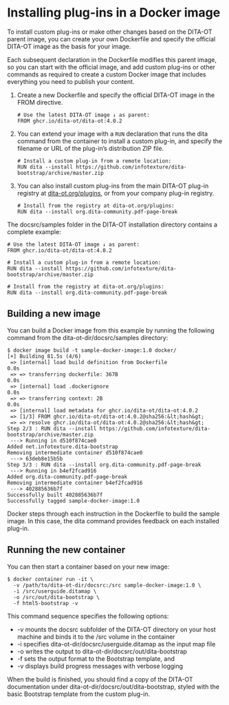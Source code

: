 # Installing plug-ins in a Docker image

To install custom plug-ins or make other changes based on the DITA-OT parent image, you can create your own Dockerfile and specify the official DITA-OT image as the basis for your image.

Each subsequent declaration in the Dockerfile modifies this parent image, so you can start with the official image, and add custom plug-ins or other commands as required to create a custom Docker image that includes everything you need to publish your content.

1.  Create a new Dockerfile and specify the official DITA-OT image in the FROM directive.

    ```
    # Use the latest DITA-OT image ↓ as parent:
    FROM ghcr.io/dita-ot/dita-ot:4.0.2
    ```

2.  You can extend your image with a `RUN` declaration that runs the dita command from the container to install a custom plug-in, and specify the filename or URL of the plug-in’s distribution ZIP file.

    ```
    # Install a custom plug-in from a remote location:
    RUN dita --install https://github.com/infotexture/dita-bootstrap/archive/master.zip
    ```

3.  You can also install custom plug-ins from the main DITA-OT plug-in registry at [dita-ot.org/plugins](https://www.dita-ot.org/plugins), or from your company plug-in registry.

    ```
    # Install from the registry at dita-ot.org/plugins:
    RUN dita --install org.dita-community.pdf-page-break
    ```


The docsrc/samples folder in the DITA-OT installation directory contains a complete example:

```
# Use the latest DITA-OT image ↓ as parent:
FROM ghcr.io/dita-ot/dita-ot:4.0.2

# Install a custom plug-in from a remote location:
RUN dita --install https://github.com/infotexture/dita-bootstrap/archive/master.zip

# Install from the registry at dita-ot.org/plugins:
RUN dita --install org.dita-community.pdf-page-break
```

## Building a new image

You can build a Docker image from this example by running the following command from the dita-ot-dir/docsrc/samples directory:

```syntax-bash
$ docker image build -t sample-docker-image:1.0 docker/
[+] Building 81.5s (4/6)                                                                                                                                                           
 => [internal] load build definition from Dockerfile                                                                                                                          0.0s
 => => transferring dockerfile: 367B                                                                                                                                          0.0s
 => [internal] load .dockerignore                                                                                                                                             0.0s
 => => transferring context: 2B                                                                                                                                               0.0s
 => [internal] load metadata for ghcr.io/dita-ot/dita-ot:4.0.2
 => [1/3] FROM ghcr.io/dita-ot/dita-ot:4.0.2@sha256:&lt;hash&gt;
 => => resolve ghcr.io/dita-ot/dita-ot:4.0.2@sha256:&lt;hash&gt;
Step 2/3 : RUN dita --install https://github.com/infotexture/dita-bootstrap/archive/master.zip
 ---> Running in d510f874cae0
Added net.infotexture.dita-bootstrap
Removing intermediate container d510f874cae0
 ---> 63deb8e15b5b
Step 3/3 : RUN dita --install org.dita-community.pdf-page-break
 ---> Running in b4ef2fcad916
Added org.dita-community.pdf-page-break
Removing intermediate container b4ef2fcad916
 ---> 402885636b7f
Successfully built 402885636b7f
Successfully tagged sample-docker-image:1.0

```

Docker steps through each instruction in the Dockerfile to build the sample image. In this case, the dita command provides feedback on each installed plug-in.

## Running the new container

You can then start a container based on your new image:

```syntax-bash
$ docker container run -it \
  -v /path/to/dita-ot-dir/docsrc:/src sample-docker-image:1.0 \
  -i /src/userguide.ditamap \
  -o /src/out/dita-bootstrap \
  -f html5-bootstrap -v
```

This command sequence specifies the following options:

-   -v mounts the docsrc subfolder of the DITA-OT directory on your host machine and binds it to the /src volume in the container
-   -i specifies dita-ot-dir/docsrc/userguide.ditamap as the input map file
-   -o writes the output to dita-ot-dir/docsrc/out/dita-bootstrap
-   -f sets the output format to the Bootstrap template, and
-   -v displays build progress messages with verbose logging

When the build is finished, you should find a copy of the DITA-OT documentation under dita-ot-dir/docsrc/out/dita-bootstrap, styled with the basic Bootstrap template from the custom plug-in.

